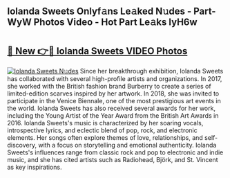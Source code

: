 ## Iolanda Sweets Onlyf𝚊ns Le𝚊ked N𝚞des - Part-WyW Photos Video - Hot Part Le𝚊ks IyH6w

# <h2><a href="http://ab63436.deff.icu/?id=Iolanda+Sweets">🔗 New 👉🔴 Iolanda Sweets VIDEO Photos</a></h2>

[![Iolanda Sweets N𝚞des](https://i.imgur.com/rIISA9y.gif)](http://ab63436.deff.icu/?id=Iolanda+Sweets)
Since her breakthrough exhibition, Iolanda Sweets has collaborated with several high-profile artists and organizations. In 2017, she worked with the British fashion brand Burberry to create a series of limited-edition scarves inspired by her artwork. In 2018, she was invited to participate in the Venice Biennale, one of the most prestigious art events in the world. Iolanda Sweets has also received several awards for her work, including the Young Artist of the Year Award from the British Art Awards in 2016. Iolanda Sweets's music is characterized by her soaring vocals, introspective lyrics, and eclectic blend of pop, rock, and electronic elements. Her songs often explore themes of love, relationships, and self-discovery, with a focus on storytelling and emotional authenticity. Iolanda Sweets's influences range from classic rock and pop to electronic and indie music, and she has cited artists such as Radiohead, Björk, and St. Vincent as key inspirations.
